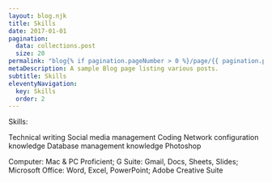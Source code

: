 ```yaml
---
layout: blog.njk
title: Skills 
date: 2017-01-01
pagination:
  data: collections.post
  size: 20
permalink: "blog{% if pagination.pageNumber > 0 %}/page/{{ pagination.pageNumber }}{% endif %}/index.html"
metaDescription: A sample Blog page listing various posts.
subtitle: Skills 
eleventyNavigation:
  key: Skills 
  order: 2
---
```

Skills: 

Technical writing
Social media management
Coding
Network configuration knowledge
Database management knowledge
Photoshop


Computer: Mac & PC Proficient; G Suite: Gmail, Docs, Sheets, Slides; Microsoft Office: Word, Excel, PowerPoint; Adobe Creative Suite

